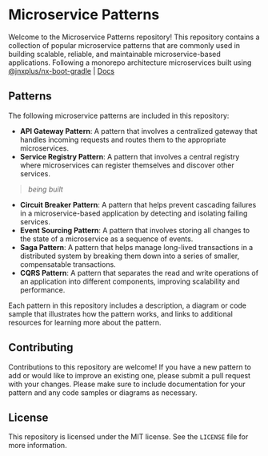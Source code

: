 # Microservice Patterns

Welcome to the Microservice Patterns repository! This repository contains a collection of popular microservice patterns that are commonly used in building scalable, reliable, and maintainable microservice-based applications. Following a monorepo architecture microservices built using [@jnxplus/nx-boot-gradle](https://www.npmjs.com/package/@jnxplus/nx-boot-gradle)
| [Docs](https://khalilou88.github.io/jnxplus/#/nx-boot-gradle/getting-started/intro)


## Patterns

The following microservice patterns are included in this repository:

- **API Gateway Pattern**: A pattern that involves a centralized gateway that handles incoming requests and routes them to the appropriate microservices.
- **Service Registry Pattern**: A pattern that involves a central registry where microservices can register themselves and discover other services.  
> _being built_
- **Circuit Breaker Pattern**: A pattern that helps prevent cascading failures in a microservice-based application by detecting and isolating failing services.
- **Event Sourcing Pattern**: A pattern that involves storing all changes to the state of a microservice as a sequence of events.
- **Saga Pattern**: A pattern that helps manage long-lived transactions in a distributed system by breaking them down into a series of smaller, compensatable transactions.
- **CQRS Pattern**: A pattern that separates the read and write operations of an application into different components, improving scalability and performance.

Each pattern in this repository includes a description, a diagram or code sample that illustrates how the pattern works, and links to additional resources for learning more about the pattern.

## Contributing

Contributions to this repository are welcome! If you have a new pattern to add or would like to improve an existing one, please submit a pull request with your changes. Please make sure to include documentation for your pattern and any code samples or diagrams as necessary.

## License

This repository is licensed under the MIT license. See the `LICENSE` file for more information.
